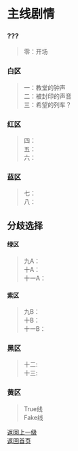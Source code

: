 # 主线剧情  
  

  
### ???
> 零：开场 

### 白区 
> 一：教堂的钟声   
> 二：被封印的声音  
> 三：希望的列车？  
  
### 红区  
> 四：  
> 五：  
> 六：  
  
### 蓝区 
> 七：   
> 八：   
  
## 分歧选择
#### 绿区 
> 九A：  
> 十A：  
> 十一A：  
  
#### 紫区 
> 九B：  
> 十B：  
> 十一B：  
  
### 黑区 
> 十二:  
> 十三:  
  
### 黄区 
> True线  
> Fake线  
  
  
  
[返回上一级](https://drrlw.github.io/%E6%95%85%E4%BA%8B)   
[返回首页](https://drrlw.github.io/index)
  
<script src="https://utteranc.es/client.js"
        repo="drrlw/drrlw.github.io"
        issue-term="title"
        theme="github-light"
        crossorigin="anonymous"
        async>
</script>

